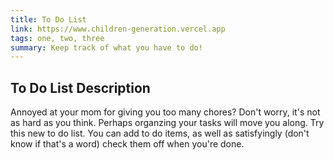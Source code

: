 ```yaml
---
title: To Do List
link: https://www.children-generation.vercel.app
tags: one, two, three
summary: Keep track of what you have to do! 
---
```


## To Do List Description
Annoyed at your mom for giving you too many chores? Don't worry, it's not as hard as you think. Perhaps organzing your tasks will move you along. Try this new to do list. You can add to do items, as well as satisfyingly (don't know if that's a word) check them off when you're done. 
